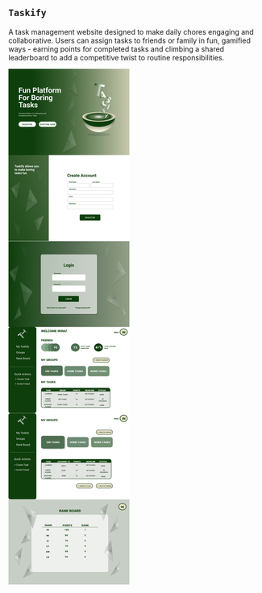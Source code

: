 ## `Taskify`
A task management website designed to make daily chores engaging and collaborative. Users can assign tasks to friends or family in fun, gamified ways - earning points for completed tasks and climbing a shared leaderboard to add a competitive twist to routine responsibilities.

![Taskify Screenshot](Taskify.png)